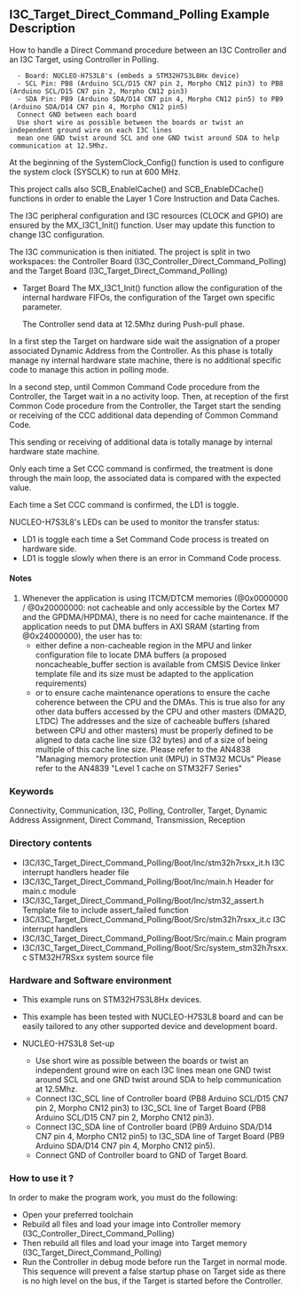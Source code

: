 ## <b>I3C_Target_Direct_Command_Polling Example Description</b>

How to handle a Direct Command procedure between an I3C Controller and an I3C Target,
using Controller in Polling.

      - Board: NUCLEO-H7S3L8's (embeds a STM32H7S3L8Hx device)
      - SCL Pin: PB8 (Arduino SCL/D15 CN7 pin 2, Morpho CN12 pin3) to PB8 (Arduino SCL/D15 CN7 pin 2, Morpho CN12 pin3)
      - SDA Pin: PB9 (Arduino SDA/D14 CN7 pin 4, Morpho CN12 pin5) to PB9 (Arduino SDA/D14 CN7 pin 4, Morpho CN12 pin5)
      Connect GND between each board
      Use short wire as possible between the boards or twist an independent ground wire on each I3C lines
      mean one GND twist around SCL and one GND twist around SDA to help communication at 12.5Mhz.

At the beginning of the SystemClock_Config() function is used to configure the system
clock (SYSCLK) to run at 600 MHz.

This project calls also SCB_EnableICache() and SCB_EnableDCache() functions in order to enable
the Layer 1 Core Instruction and Data Caches.

The I3C peripheral configuration and I3C resources (CLOCK and GPIO) are ensured by the MX_I3C1_Init() function.
User may update this function to change I3C configuration.

The I3C communication is then initiated.
The project is split in two workspaces:
the Controller Board (I3C_Controller_Direct_Command_Polling) and the Target Board (I3C_Target_Direct_Command_Polling)

- Target Board
  The MX_I3C1_Init() function allow the configuration of the internal hardware FIFOs,
  the configuration of the Target own specific parameter.

  The Controller send data at 12.5Mhz during Push-pull phase.

In a first step the Target on hardware side wait the assignation of a proper associated Dynamic Address from the Controller.
As this phase is totally manage ny internal hardware state machine, there is no additional specific code to manage this
action in polling mode.

In a second step, until Common Command Code procedure from the Controller,
the Target wait in a no activity loop.
Then, at reception of the first Common Code procedure from the Controller,
the Target start the sending or receiving of the CCC additional data depending of Common Command Code.

This sending or receiving of additional data is totally manage by internal hardware state machine.

Only each time a Set CCC command is confirmed, the treatment is done through the main loop,
the associated data is compared with the expected value.

Each time a Set CCC command is confirmed, the LD1 is toggle.

NUCLEO-H7S3L8's LEDs can be used to monitor the transfer status:
 - LD1 is toggle each time a Set Command Code process is treated on hardware side.
 - LD1 is toggle slowly when there is an error in Command Code process.  

#### <b>Notes</b>
 1. Whenever the application is using ITCM/DTCM memories (@0x0000000 / @0x20000000: not cacheable and only accessible
    by the Cortex M7 and the GPDMA/HPDMA), there is no need for cache maintenance.
    If the application needs to put DMA buffers in AXI SRAM (starting from @0x24000000), the user has to:
    - either define a non-cacheable region in the MPU and linker configuration file to locate DMA buffers
      (a proposed noncacheable_buffer section is available from CMSIS Device linker template file and its size must
      be adapted to the application requirements)
    - or to ensure cache maintenance operations to ensure the cache coherence between the CPU and the DMAs.
    This is true also for any other data buffers accessed by the CPU and other masters (DMA2D, LTDC)
    The addresses and the size of cacheable buffers (shared between CPU and other masters)
    must be properly defined to be aligned to data cache line size (32 bytes) and of a size of being multiple
    of this cache line size.
    Please refer to the AN4838 "Managing memory protection unit (MPU) in STM32 MCUs"
    Please refer to the AN4839 "Level 1 cache on STM32F7 Series"

### <b>Keywords</b>

Connectivity, Communication, I3C, Polling, Controller, Target, Dynamic Address Assignment, Direct Command,
Transmission, Reception

### <b>Directory contents</b>

  - I3C/I3C_Target_Direct_Command_Polling/Boot/Inc/stm32h7rsxx_it.h            I3C interrupt handlers header file
  - I3C/I3C_Target_Direct_Command_Polling/Boot/Inc/main.h                    Header for main.c module
  - I3C/I3C_Target_Direct_Command_Polling/Boot/Inc/stm32_assert.h            Template file to include assert_failed function
  - I3C/I3C_Target_Direct_Command_Polling/Boot/Src/stm32h7rsxx_it.c            I3C interrupt handlers
  - I3C/I3C_Target_Direct_Command_Polling/Boot/Src/main.c                    Main program
  - I3C/I3C_Target_Direct_Command_Polling/Boot/Src/system_stm32h7rsxx.c        STM32H7RSxx system source file

### <b>Hardware and Software environment</b>

  - This example runs on STM32H7S3L8Hx devices.

  - This example has been tested with NUCLEO-H7S3L8 board and can be
    easily tailored to any other supported device and development board.

  - NUCLEO-H7S3L8 Set-up

    - Use short wire as possible between the boards or twist an independent ground wire on each I3C lines
      mean one GND twist around SCL and one GND twist around SDA to help communication at 12.5Mhz.
    - Connect I3C_SCL line of Controller board (PB8 Arduino SCL/D15 CN7 pin 2, Morpho CN12 pin3) to I3C_SCL line of
      Target Board (PB8 Arduino SCL/D15 CN7 pin 2, Morpho CN12 pin3).
    - Connect I3C_SDA line of Controller board (PB9 Arduino SDA/D14 CN7 pin 4, Morpho CN12 pin5) to I3C_SDA line of
      Target Board (PB9 Arduino SDA/D14 CN7 pin 4, Morpho CN12 pin5).
    - Connect GND of Controller board to GND of Target Board.

### <b>How to use it ?</b>

In order to make the program work, you must do the following:

 - Open your preferred toolchain
 - Rebuild all files and load your image into Controller memory (I3C_Controller_Direct_Command_Polling)
 - Then rebuild all files and load your image into Target memory (I3C_Target_Direct_Command_Polling)
 - Run the Controller in debug mode before run the Target in normal mode.
 This sequence will prevent a false startup phase on Target side
 as there is no high level on the bus, if the Target is started before the Controller.
